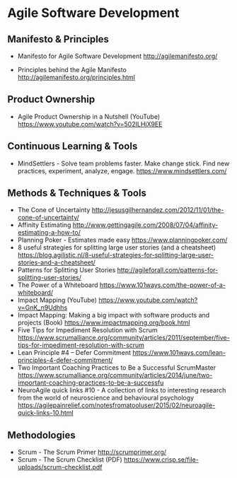 # Agile Software Development 

## Manifesto & Principles

* Manifesto for Agile Software Development
  http://agilemanifesto.org/
  
* Principles behind the Agile Manifesto
  http://agilemanifesto.org/principles.html

## Product Ownership

* Agile Product Ownership in a Nutshell (YouTube)
  https://www.youtube.com/watch?v=502ILHjX9EE

## Continuous Learning & Tools

* MindSettlers - Solve team problems faster. Make change stick.  Find new practices, experiment, analyze, engage.
  https://www.mindsettlers.com/
  
## Methods & Techniques & Tools

* The Cone of Uncertainty
  http://jesusgilhernandez.com/2012/11/01/the-cone-of-uncertainty/
* Affinity Estimating
  http://www.gettingagile.com/2008/07/04/affinity-estimating-a-how-to/
* Planning Poker - Estimates made easy 
  https://www.planningpoker.com/
* 8 useful strategies for splitting large user stories (and a cheatsheet)
  https://blog.agilistic.nl/8-useful-strategies-for-splitting-large-user-stories-and-a-cheatsheet/
* Patterns for Splitting User Stories
  http://agileforall.com/patterns-for-splitting-user-stories/
* The Power of a Whiteboard
  https://www.101ways.com/the-power-of-a-whiteboard/
* Impact Mapping (YouTube)
  https://www.youtube.com/watch?v=GnK_n9Udhhs
* Impact Mapping: Making a big impact with software products and projects (Book)
  https://www.impactmapping.org/book.html
* Five Tips for Impediment Resolution with Scrum
  https://www.scrumalliance.org/community/articles/2011/september/five-tips-for-impediment-resolution-with-scrum
* Lean Principle #4 – Defer Commitment
  https://www.101ways.com/lean-principles-4-defer-commitment/
* Two Important Coaching Practices to Be a Successful ScrumMaster
  https://www.scrumalliance.org/community/articles/2014/june/two-important-coaching-practices-to-be-a-successfu
* NeuroAgile quick links #10 - A collection of links to interesting research from the world of neuroscience and behavioural psychology
  https://agilepainrelief.com/notesfromatooluser/2015/02/neuroagile-quick-links-10.html
  
  
## Methodologies

* Scrum - The Scrum Primer 
  http://scrumprimer.org/
* Scrum - The Scrum Checklist (PDF)
  https://www.crisp.se/file-uploads/scrum-checklist.pdf
